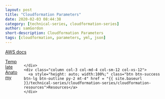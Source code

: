 ```yaml
---
layout: post
title: "Cloudformation Parameters"
date: 2020-02-03 08:44:38
category: [technical-series, cloudformation-series]
author: samGordon
short-description: Cloudformation Parameters
tags: [cloudformation, parameters, yml, json]
---
```


[AWS docs](https://docs.aws.amazon.com/AWSCloudFormation/latest/UserGuide/parameters-section-structure.html)

<div class="container grid-xl">
  <div class="columns">
    <div class = "column col-3 col-md-4 col-sm-12 col-xs-12">
      <a style="height: auto; width:100%;" class="btn btn-success btn-lg btn-outline py-2 mt-4" href = "{{ site.baseurl }}/technical-series/cloudformation-series/cloudformation-anatomy">Template Anatomy</a>
    </div>
    <div class = "column col-6 col-md-4 col-sm-12 col-xs-12">
      
    </div>
    <div class="column col-3 col-md-4 col-sm-12 col-xs-12">
      <a style="height: auto; width:100%;" class="btn btn-success btn-lg btn-outline py-2 mt-4" href = "{{ site.baseurl }}/technical-series/cloudformation-series/cloudformation-resources">Resources</a>
    </div>
  </div>
</div>
